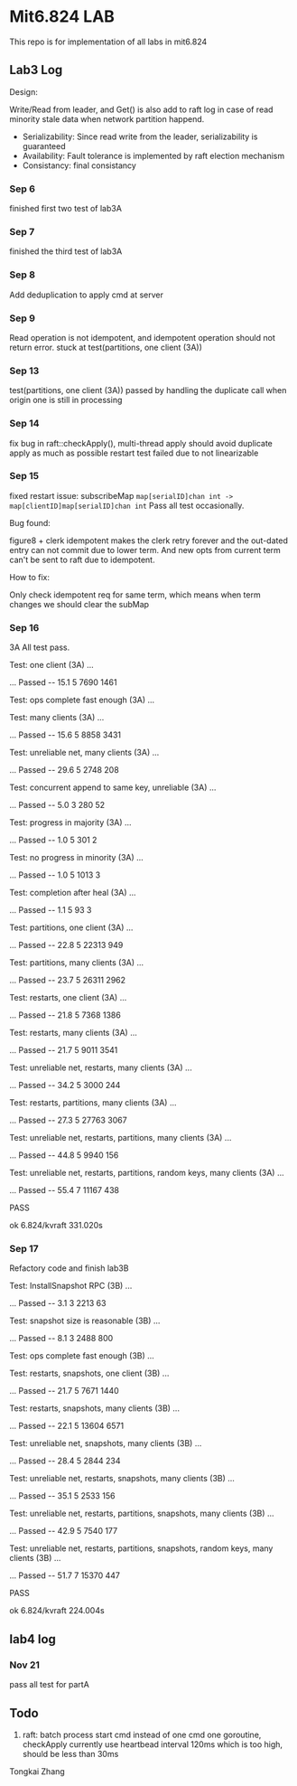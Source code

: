 # Mit6.824 LAB

This repo is for implementation of all labs in mit6.824

## Lab3 Log

Design:

Write/Read from leader, and Get() is also add to raft log in case of read minority stale data when network partition happend.

- Serializability: Since read write from the leader, serializability is guaranteed
- Availability: Fault tolerance is implemented by raft election mechanism
- Consistancy: final consistancy

### Sep 6

finished first two test of lab3A

### Sep 7

finished the third test of lab3A

### Sep 8

Add deduplication to apply cmd at server

### Sep 9

Read operation is not idempotent, and idempotent operation should not return error. stuck at test(partitions, one client (3A))

### Sep 13

test(partitions, one client (3A)) passed by handling the duplicate call when origin one is still in processing

### Sep 14

fix bug in raft::checkApply(), multi-thread apply should avoid duplicate apply as much as possible
restart test failed due to not linearizable

### Sep 15

fixed restart issue: subscribeMap `map[serialID]chan int -> map[clientID]map[serialID]chan int`
Pass all test occasionally.

Bug found:

figure8 + clerk idempotent makes the clerk retry forever and the out-dated entry can not commit due to lower term. And new opts from current
term can't be sent to raft due to idempotent.

How to fix:

Only check idempotent req for same term, which means when term changes we should clear the subMap

### Sep 16

3A All test pass.

Test: one client (3A) ...

... Passed -- 15.1 5 7690 1461

Test: ops complete fast enough (3A) ...

Test: many clients (3A) ...

... Passed -- 15.6 5 8858 3431

Test: unreliable net, many clients (3A) ...

... Passed -- 29.6 5 2748 208

Test: concurrent append to same key, unreliable (3A) ...

... Passed -- 5.0 3 280 52

Test: progress in majority (3A) ...

... Passed -- 1.0 5 301 2

Test: no progress in minority (3A) ...

... Passed -- 1.0 5 1013 3

Test: completion after heal (3A) ...

... Passed -- 1.1 5 93 3

Test: partitions, one client (3A) ...

... Passed -- 22.8 5 22313 949

Test: partitions, many clients (3A) ...

... Passed -- 23.7 5 26311 2962

Test: restarts, one client (3A) ...

... Passed -- 21.8 5 7368 1386

Test: restarts, many clients (3A) ...

... Passed -- 21.7 5 9011 3541

Test: unreliable net, restarts, many clients (3A) ...

... Passed -- 34.2 5 3000 244

Test: restarts, partitions, many clients (3A) ...

... Passed -- 27.3 5 27763 3067

Test: unreliable net, restarts, partitions, many clients (3A) ...

... Passed -- 44.8 5 9940 156

Test: unreliable net, restarts, partitions, random keys, many clients (3A) ...

... Passed -- 55.4 7 11167 438

PASS

ok 6.824/kvraft 331.020s

### Sep 17

Refactory code and finish lab3B

Test: InstallSnapshot RPC (3B) ...

... Passed -- 3.1 3 2213 63

Test: snapshot size is reasonable (3B) ...

... Passed -- 8.1 3 2488 800

Test: ops complete fast enough (3B) ...

Test: restarts, snapshots, one client (3B) ...

... Passed -- 21.7 5 7671 1440

Test: restarts, snapshots, many clients (3B) ...

... Passed -- 22.1 5 13604 6571

Test: unreliable net, snapshots, many clients (3B) ...

... Passed -- 28.4 5 2844 234

Test: unreliable net, restarts, snapshots, many clients (3B) ...

... Passed -- 35.1 5 2533 156

Test: unreliable net, restarts, partitions, snapshots, many clients (3B) ...

... Passed -- 42.9 5 7540 177

Test: unreliable net, restarts, partitions, snapshots, random keys, many clients (3B) ...

... Passed -- 51.7 7 15370 447

PASS

ok 6.824/kvraft 224.004s

## lab4 log

### Nov 21

pass all test for partA

## Todo

1. raft: batch process start cmd instead of one cmd one goroutine, checkApply
   currently use heartbead interval 120ms which is too high, should be less than 30ms

Tongkai Zhang

